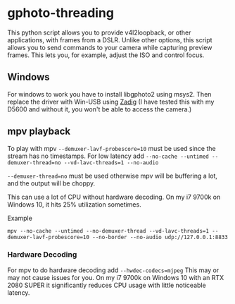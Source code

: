 # gphoto-threading

This python script allows you to provide v4l2loopback, or other applications, with frames from a DSLR.
Unlike other options, this script allows you to send commands to your camera while capturing preview frames.
This lets you, for example, adjust the ISO and control focus.

## Windows

For windows to work you have to install libgphoto2 using msys2.
Then replace the driver with Win-USB using [Zadig](https://zadig.akeo.ie/)
(I have tested this with my D5600 and without it, you won't be able to access the camera.)

## mpv playback

To play with mpv `--demuxer-lavf-probescore=10` must be used since the stream has no timestamps.
For low latency add `--no-cache --untimed --demuxer-thread=no --vd-lavc-threads=1 --no-audio`

`--demuxer-thread=no` must be used otherwise mpv will be buffering a lot, and the output will be choppy. 

This can use a lot of CPU without hardware decoding.
On my i7 9700k on Windows 10, it hits 25% utilization sometimes.

Example

```
mpv --no-cache --untimed --no-demuxer-thread --vd-lavc-threads=1 --demuxer-lavf-probescore=10 --no-border --no-audio udp://127.0.0.1:8833
```

### Hardware Decoding
For mpv to do hardware decoding add `--hwdec-codecs=mjpeg`
This may or may not cause issues for you.
On my i7 9700k on Windows 10 with an RTX 2080 SUPER it significantly reduces CPU usage with little noticeable latency.